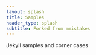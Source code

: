 ```yaml
---
layout: splash
title: Samples
header_type: splash
subtitle: Forked from mmistakes 
---
```


Jekyll samples and corner cases